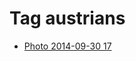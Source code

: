 <!--
title: Tag austrians
date: 2020-06-28T14:55:35.415Z
tags:
-->
# Tag austrians

 * [Photo 2014-09-30 17](98817635237.md)